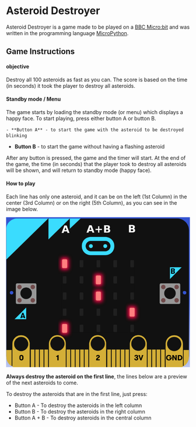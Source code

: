 # Asteroid Destroyer

Asteroid Destroyer is a game made to be played on a [BBC Micro:bit](https://microbit.org/) and was written in the programming language [MicroPython](https://micropython.org/).

## Game Instructions

#### objective

Destroy all 100 asteroids as fast as you can. The score is based on the time (in seconds) it took the player to destroy all asteroids.

#### Standby mode / Menu

The game starts by loading the standby mode (or menu) which displays a happy face. To start playing, press either button A or button B.

    - **Button A** - to start the game with the asteroid to be destroyed blinking

- **Button B** - to start the game without having a flashing asteroid

After any button is pressed, the game and the timer will start. At the end of the game, the time (in seconds) that the player took to destroy all asteroids will be shown, and will return to standby mode (happy face).

#### How to play

Each line has only one asteroid, and it can be on the left (1st Column) in the center (3rd Column) or on the right (5th Column), as you can see in the image below.

![MicroBit](imagens/MicroBit.png)

**Always destroy the asteroid on the first line**, the lines below are a preview of the next asteroids to come.

To destroy the asteroids that are in the first line, just press:
 - Button A - To destroy the asteroids in the left column
 - Button B - To destroy the asteroids in the right column
 - Button A + B - To destroy asteroids in the central column